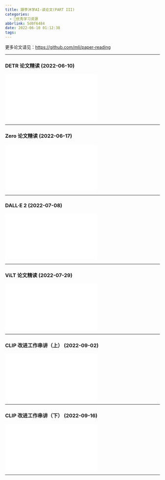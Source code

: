 ```yaml
---
title: 跟李沐学AI-读论文(PART III)
categories:
  - 🌙优秀学习资源
abbrlink: 5d0f6484
date: 2022-06-10 01:12:38
tags:
---
```


更多论文请见：<https://github.com/mli/paper-reading>

***

### DETR 论文精读 (2022-06-10)

<iframe src="//player.bilibili.com/player.html?aid=596977764&bvid=BV1GB4y1X72R&cid=731507888&page=1" scrolling="no" border="0" frameborder="no" framespacing="0" allowfullscreen="true"> </iframe>

<!--more-->

***

### Zero 论文精读 (2022-06-17)

<iframe src="//player.bilibili.com/player.html?aid=257146056&bvid=BV1tY411g7ZT&cid=737409803&page=1" scrolling="no" border="0" frameborder="no" framespacing="0" allowfullscreen="true"> </iframe>

***

### DALL·E 2 (2022-07-08)

<iframe src="//player.bilibili.com/player.html?aid=770625648&bvid=BV17r4y1u77B&cid=766807720&page=1" scrolling="no" border="0" frameborder="no" framespacing="0" allowfullscreen="true"> </iframe>

***

### ViLT 论文精读 (2022-07-29)

<iframe src="//player.bilibili.com/player.html?aid=771465420&bvid=BV14r4y1j74y&cid=787181762&page=1" scrolling="no" border="0" frameborder="no" framespacing="0" allowfullscreen="true"> </iframe>

***

### CLIP 改进工作串讲（上） (2022-09-02)

<iframe src="//player.bilibili.com/player.html?aid=857636079&bvid=BV1FV4y1p7Lm&cid=821473237&page=1" scrolling="no" border="0" frameborder="no" framespacing="0" allowfullscreen="true"> </iframe>

***

### CLIP 改进工作串讲（下） (2022-09-16)

<iframe src="//player.bilibili.com/player.html?aid=515513817&bvid=BV1gg411U7n4&cid=834281325&page=1" scrolling="no" border="0" frameborder="no" framespacing="0" allowfullscreen="true"> </iframe>

***
